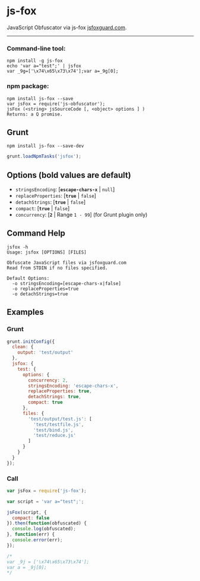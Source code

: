 js-fox
=============

JavaScript Obfuscator via js-fox [jsfoxguard.com](
http://jsfoxguard.com/).

---

### Command-line tool:

```
npm install -g js-fox
echo 'var a="test";' | jsfox
var _9g=['\x74\x65\x73\x74'];var a=_9g[0];
```

### npm package:

```
npm install js-fox --save
var jsFox = require('js-obfuscator');
jsFox (<string> jsSourceCode [, <object> options ] )
Returns: a Q promise.
```

## Grunt

```shell
npm install js-fox --save-dev
```

```js
grunt.loadNpmTasks('jsfox');
```

## Options (bold values are default)

- `stringsEncoding`: [__`escape-chars-x`__ | `null`] 
- `replaceProperties`: [__`true`__ | `false`]
- `detachStrings`: [__`true`__ | `false`]
- `compact`: [__`true`__ | `false`]
- `concurrency`: [__`2`__ | Range `1 - 99`] (for Grunt plugin only)


## Command Help

```
jsfox -h
Usage: jsfox [OPTIONS] [FILES]

Obfuscate JavaScript files via jsfoxguard.com
Read from STDIN if no files specified.

Default Options:
  -o stringsEncoding=[escape-chars-x|false]
  -o replaceProperties=true
  -o detachStrings=true

```

## Examples

### Grunt

```js
grunt.initConfig({
  clean: {
    output: 'test/output'
  },
  jsfox: {
    test: {
      options: {
        concurrency: 2,
        stringsEncoding: 'escape-chars-x',
        replaceProperties: true,
        detachStrings: true,
        compact: true
      },
      files: {
        'test/output/test.js': [
          'test/testfile.js',
          'test/bind.js',
          'test/reduce.js'
        ]
      }
    }
  }
});
```

### Call

```js
var jsFox = require('js-fox');

var script = 'var a="test";';

jsFox(script, {
  compact: false
}).then(function(obfuscated) {
  console.log(obfuscated);
}, function(err) {
  console.error(err);
});

/*
var _9j = ['\x74\x65\x73\x74'];
var a = _9j[0];
*/
```